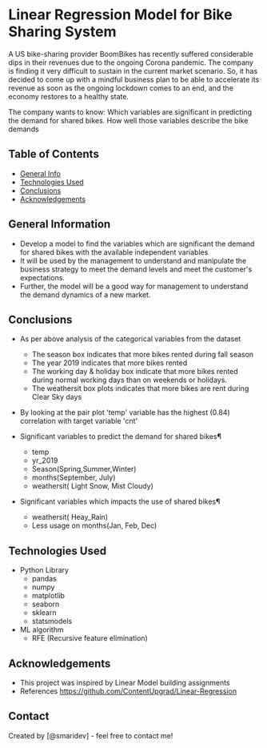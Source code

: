# Linear Regression Model for Bike Sharing System
A US bike-sharing provider BoomBikes has recently suffered considerable dips in their revenues due to the ongoing Corona pandemic. The company is finding it very difficult to sustain in the current market scenario. So, it has decided to come up with a mindful business plan to be able to accelerate its revenue as soon as the ongoing lockdown comes to an end, and the economy restores to a healthy state. 

The company wants to know:
Which variables are significant in predicting the demand for shared bikes.
How well those variables describe the bike demands


## Table of Contents
* [General Info](#general-information)
* [Technologies Used](#technologies-used)
* [Conclusions](#conclusions)
* [Acknowledgements](#acknowledgements)

<!-- You can include any other section that is pertinent to your problem -->

## General Information
- Develop a model to find the variables which are significant the demand for shared bikes with the available independent variables
- It will be used by the management to understand and manipulate the business strategy to meet the demand levels and meet the customer's expectations.
- Further, the model will be a good way for management to understand the demand dynamics of a new market.

<!-- You don't have to answer all the questions - just the ones relevant to your project. -->

## Conclusions
- As per above analysis of the categorical variables from the dataset
  * The season box indicates that more bikes rented during fall season
  * The year 2019 indicates that more bikes rented
  * The working day & holiday box indicate that more bikes rented during normal working days than on weekends or holidays.
  * The weathersit box plots indicates that more bikes are rent during Clear Sky days
- By looking at the pair plot 'temp' variable has the highest (0.84) correlation with target variable 'cnt'
- Significant variables to predict the demand for shared bikes¶
  * temp
  * yr_2019
  * Season(Spring,Summer,Winter)
  * months(September, July)
  * weathersit( Light Snow, Mist Cloudy)

- Significant variables which impacts the use of shared bikes¶
  * weathersit( Heay_Rain)
  * Less usage on months(Jan, Feb, Dec)  
<!-- You don't have to answer all the questions - just the ones relevant to your project. -->


## Technologies Used
- Python Library
  * pandas 
  * numpy
  * matplotlib
  * seaborn 
  * sklearn
  * statsmodels
- ML algorithm
  * RFE (Recursive feature elimination)

<!-- As the libraries versions keep on changing, it is recommended to mention the version of library used in this project -->

## Acknowledgements
- This project was inspired by Linear Model building assignments
- References https://github.com/ContentUpgrad/Linear-Regression

## Contact
Created by [@smaridev] - feel free to contact me!


<!-- Optional -->
<!-- ## License -->
<!-- This project is open source and available under the [... License](). -->

<!-- You don't have to include all sections - just the one's relevant to your project -->
